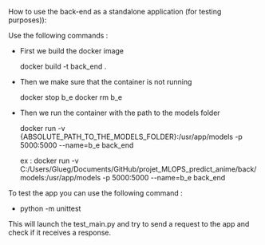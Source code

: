How to use the back-end as a standalone application (for testing purposes)):

Use the following commands :
- First we build the docker image

    docker build -t back_end .

- Then we make sure that the container is not running

    docker stop b_e
    docker rm b_e

- Then we run the container with the path to the models folder

    docker run -v {ABSOLUTE_PATH_TO_THE_MODELS_FOLDER}:/usr/app/models -p 5000:5000 --name=b_e back_end

    ex : docker run -v C:/Users/Glueg/Documents/GitHub/projet_MLOPS_predict_anime/back/models:/usr/app/models -p 5000:5000 --name=b_e back_end

To test the app you can use the following command : 

- python -m unittest

This will launch the test_main.py and try to send a request to the app and check if it receives a response.
